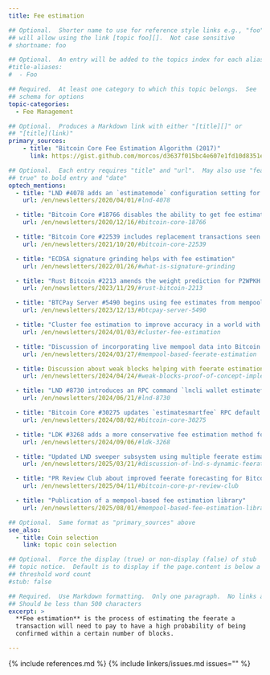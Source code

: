 ```yaml
---
title: Fee estimation

## Optional.  Shorter name to use for reference style links e.g., "foo"
## will allow using the link [topic foo][].  Not case sensitive
# shortname: foo

## Optional.  An entry will be added to the topics index for each alias
#title-aliases:
#  - Foo

## Required.  At least one category to which this topic belongs.  See
## schema for options
topic-categories:
  - Fee Management

## Optional.  Produces a Markdown link with either "[title][]" or
## "[title](link)"
primary_sources:
    - title: "Bitcoin Core Fee Estimation Algorithm (2017)"
      link: https://gist.github.com/morcos/d3637f015bc4e607e1fd10d8351e9f41

## Optional.  Each entry requires "title" and "url".  May also use "feature:
## true" to bold entry and "date"
optech_mentions:
  - title: "LND #4078 adds an `estimatemode` configuration setting for configuring its fee estimation"
    url: /en/newsletters/2020/04/01/#lnd-4078

  - title: "Bitcoin Core #18766 disables the ability to get fee estimates when using blocks-only mode"
    url: /en/newsletters/2020/12/16/#bitcoin-core-18766

  - title: "Bitcoin Core #22539 includes replacement transactions seen by the local node in fee estimates"
    url: /en/newsletters/2021/10/20/#bitcoin-core-22539

  - title: "ECDSA signature grinding helps with fee estimation"
    url: /en/newsletters/2022/01/26/#what-is-signature-grinding

  - title: "Rust Bitcoin #2213 amends the weight prediction for P2WPKH inputs during fee estimation"
    url: /en/newsletters/2023/11/29/#rust-bitcoin-2213

  - title: "BTCPay Server #5490 begins using fee estimates from mempool.space"
    url: /en/newsletters/2023/12/13/#btcpay-server-5490

  - title: "Cluster fee estimation to improve accuracy in a world with CPFP fee bumping"
    url: /en/newsletters/2024/01/03/#cluster-fee-estimation

  - title: "Discussion of incorporating live mempool data into Bitcoin Core's feerate estimation"
    url: /en/newsletters/2024/03/27/#mempool-based-feerate-estimation

  - title: Discussion about weak blocks helping with feerate estimation
    url: /en/newsletters/2024/04/24/#weak-blocks-proof-of-concept-implementation

  - title: "LND #8730 introduces an RPC command `lncli wallet estimatefee`"
    url: /en/newsletters/2024/06/21/#lnd-8730

  - title: "Bitcoin Core #30275 updates `estimatesmartfee` RPC default from conservative to economical"
    url: /en/newsletters/2024/08/02/#bitcoin-core-30275

  - title: "LDK #3268 adds a more conservative fee estimation method for dust calculations"
    url: /en/newsletters/2024/09/06/#ldk-3268

  - title: "Updated LND sweeper subsystem using multiple feerate estimation methods"
    url: /en/newsletters/2025/03/21/#discussion-of-lnd-s-dynamic-feerate-adjustment-system

  - title: "PR Review Club about improved feerate forecasting for Bitcoin Core"
    url: /en/newsletters/2025/04/11/#bitcoin-core-pr-review-club

  - title: "Publication of a mempool-based fee estimation library"
    url: /en/newsletters/2025/08/01/#mempool-based-fee-estimation-library

## Optional.  Same format as "primary_sources" above
see_also:
  - title: Coin selection
    link: topic coin selection

## Optional.  Force the display (true) or non-display (false) of stub
## topic notice.  Default is to display if the page.content is below a
## threshold word count
#stub: false

## Required.  Use Markdown formatting.  Only one paragraph.  No links allowed.
## Should be less than 500 characters
excerpt: >
  **Fee estimation** is the process of estimating the feerate a
  transaction will need to pay to have a high probability of being
  confirmed within a certain number of blocks.

---
```


{% include references.md %}
{% include linkers/issues.md issues="" %}
